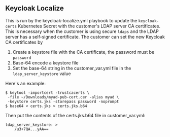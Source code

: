 Keycloak Localize
----

This is run by the keycloak-localize.yml playbook to update the
`keycloak-certs` Kubernetes Secret with the customer's LDAP server CA
certificates. This is necessary when the customer is using secure `ldaps` and
the LDAP server has a self-signed certificate. The customer can set the new
Keycloak CA certificates by

1) Create a keystore file with the CA certificate, the password must be
   `password`
2) Base-64 encode a keystore file
3) Set the base-64 string in the customer_var.yml file in the
   `ldap_server_keystore` value

Here's an example:

```
$ keytool -importcert -trustcacerts \
 -file ~/Downloads/myad-pub-cert.cer -alias myad \
 -keystore certs.jks -storepass password -noprompt
$ base64 < certs.jks > certs.jks.b64
```

Then put the contents of the certs.jks.b64 file in customer_var.yml:

```
ldap_server_keystore: >
    /u3+7QA...yAA==
```
